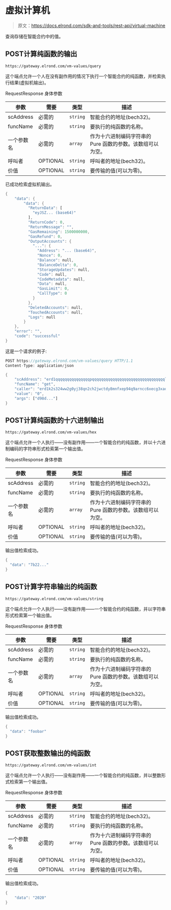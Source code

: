 # 虚拟计算机

> 原文：<https://docs.elrond.com/sdk-and-tools/rest-api/virtual-machine>

 查询存储在智能合约中的值。

## POST计算纯函数的输出

`https://gateway.elrond.com/vm-values/query`

这个端点允许一个人在没有副作用的情况下执行一个智能合约的纯函数，并检索执行结果(虚拟机输出)。

RequestResponse 身体参数

| 参数 | 需要 | 类型 | 描述 |
| --- | --- | --- | --- |
| scAddress | 必需的 | `string` | 智能合约的地址(bech32)。 |
| funcName | 必需的 | `string` | 要执行的纯函数的名称。 |
| 一个参数名 | 必需的 | `array` | 作为十六进制编码字符串的 Pure 函数的参数。该数组可以为空。 |
| 呼叫者 | OPTIONAL | `string` | 呼叫者的地址(bech32)。 |
| 价值 | OPTIONAL | `string` | 要传输的值(可以为零)。 |  🟢 200:好的

已成功检索虚拟机输出。

```rust
{
    "data": {
        "data": {
          "ReturnData": [
            "eyJSZ... (base64)"
          ],
          "ReturnCode": 0,
          "ReturnMessage": "",
          "GasRemaining": 1500000000,
          "GasRefund": 0,
          "OutputAccounts": {
            "...": {
              "Address": "... (base64)",
              "Nonce": 0,
              "Balance": null,
              "BalanceDelta": 0,
              "StorageUpdates": null,
              "Code": null,
              "CodeMetadata": null,
              "Data": null,
              "GasLimit": 0,
              "CallType": 0
            }
          },
          "DeletedAccounts": null,
          "TouchedAccounts": null,
          "Logs": null
        }
    },
    "error": "",
    "code": "successful"
} 
``` 

这是一个请求的例子:

```rust
POST https://gateway.elrond.com/vm-values/query HTTP/1.1
Content-Type: application/json

{
    "scAddress": "erd1qqqqqqqqqqqqqqqpqqqqqqqqqqqqqqqqqqqqqqqqqqqqqqqqllls0lczs7",
    "funcName": "get",
    "caller": "erd1k2s324ww2g0yj38qn2ch2jwctdy8mnfxep94q9arncc6xecg3xaq6mjse8",
    "value": "0",
    "args": ["d98d..."]
} 
```

## POST计算纯函数的十六进制输出

`https://gateway.elrond.com/vm-values/hex`

这个端点允许一个人执行——没有副作用——一个智能合约的纯函数，并以十六进制编码的字符串形式检索第一个输出值。

RequestResponse 身体参数

| 参数 | 需要 | 类型 | 描述 |
| --- | --- | --- | --- |
| scAddress | 必需的 | `string` | 智能合约的地址(bech32)。 |
| funcName | 必需的 | `string` | 要执行的纯函数的名称。 |
| 一个参数名 | 必需的 | `array` | 作为十六进制编码字符串的 Pure 函数的参数。该数组可以为空。 |
| 呼叫者 | OPTIONAL | `string` | 呼叫者的地址(bech32)。 |
| 价值 | OPTIONAL | `string` | 要传输的值(可以为零)。 |  🟢 200:好的

输出值检索成功。

```rust
{
  "data": "7b22..."
} 
``` 

## POST计算字符串输出的纯函数

`https://gateway.elrond.com/vm-values/string`

这个端点允许一个人执行——没有副作用——一个智能合约的纯函数，并以字符串形式检索第一个输出值。

RequestResponse 身体参数

| 参数 | 需要 | 类型 | 描述 |
| --- | --- | --- | --- |
| scAddress | 必需的 | `string` | 智能合约的地址(bech32)。 |
| funcName | 必需的 | `string` | 要执行的纯函数的名称。 |
| 一个参数名 | 必需的 | `array` | 作为十六进制编码字符串的 Pure 函数的参数。该数组可以为空。 |
| 呼叫者 | OPTIONAL | `string` | 呼叫者的地址(bech32)。 |
| 价值 | OPTIONAL | `string` | 要传输的值(可以为零)。 |  🟢 200:好的

输出值检索成功。

```rust
{
  "data": "foobar"
} 
``` 

## POST获取整数输出的纯函数

`https://gateway.elrond.com/vm-values/int`

这个端点允许一个人执行——没有副作用——一个智能合约的纯函数，并以整数形式检索第一个输出值。

RequestResponse 身体参数

| 参数 | 需要 | 类型 | 描述 |
| --- | --- | --- | --- |
| scAddress | 必需的 | `string` | 智能合约的地址(bech32)。 |
| funcName | 必需的 | `string` | 要执行的纯函数的名称。 |
| 一个参数名 | 必需的 | `array` | 作为十六进制编码字符串的 Pure 函数的参数。该数组可以为空。 |
| 呼叫者 | OPTIONAL | `string` | 呼叫者的地址(bech32)。 |
| 价值 | OPTIONAL | `string` | 要传输的值(可以为零)。 |  🟢 200:好的

输出值检索成功。

```rust
{
    "data": "2020"
} 
```